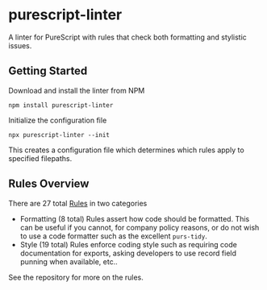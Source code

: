 # purescript-linter

A linter for PureScript with rules that check both formatting and stylistic issues.

## Getting Started

Download and install the linter from NPM

```
npm install purescript-linter
```

Initialize the configuration file

```
npx purescript-linter --init
```

This creates a configuration file which determines which rules apply to specified filepaths.

## Rules Overview

There are 27 total [Rules](Rules.md) in two categories

- Formatting (8 total) Rules assert how code should be formatted. This can be useful if you cannot, for company policy reasons, or do not wish to use a code formatter such as the excellent `purs-tidy`.
- Style (19 total) Rules enforce coding style such as requiring code documentation for exports, asking developers to use record field punning when available, etc..

See the repository for more on the rules.
